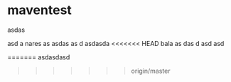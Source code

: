 # maventest
asdas

asd
a
nares
as
asdas
as
d
asdasda
<<<<<<< HEAD
bala
as
das
d
asd
asd

=======
asdasdasd
>>>>>>> origin/master
